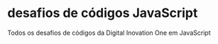 # desafios de códigos JavaScript
Todos os desafios de códigos da Digital Inovation One em JavaScript
